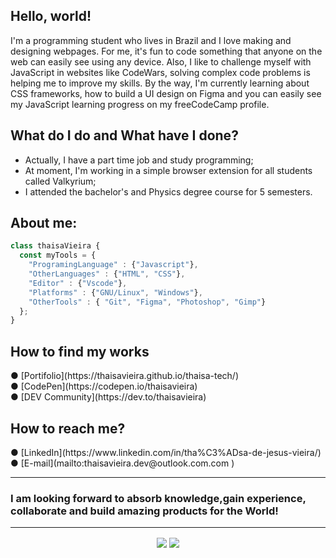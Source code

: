  <h2> Hello, world! </h2>


I'm a programming student who lives in Brazil and I love making and designing webpages. For me, it's fun to code something that anyone on the web can easily see using any device. Also, I like to challenge myself with JavaScript in websites like CodeWars, solving complex code problems is helping me to improve my skills. By the way, I'm currently learning about CSS frameworks, how to build a UI design on Figma  and you can easily see my JavaScript learning progress on my freeCodeCamp profile.


<h2> What do I do and What have I done? </h2>
<ul>
 <li>Actually, I have a part time job and study programming;</li>
 <li>At moment, I'm working in a simple browser extension for all students called Valkyrium;</li>
<li>I attended the bachelor's and Physics degree course for 5 semesters.</li>
</ul>

 <h2> About me: </h2>

``` JavaScript
class thaisaVieira {       
  const myTools = {  
    "ProgramingLanguage" : {"Javascript"},
    "OtherLanguages" : {"HTML", "CSS"},
    "Editor" : {"Vscode"},
    "Platforms" : {"GNU/Linux", "Windows"},
    "OtherTools" : { "Git", "Figma", "Photoshop", "Gimp"}
  };
}
```

<h2>How to find my works</h2>
● [Portifolio](https://thaisavieira.github.io/thaisa-tech/) <br>
● [CodePen](https://codepen.io/thaisavieira) <br>
● [DEV Community](https://dev.to/thaisavieira) <br>

<h2>How to reach me?</h2>
 ● [LinkedIn](https://www.linkedin.com/in/tha%C3%ADsa-de-jesus-vieira/) <br>
 ● [E-mail](mailto:thaisavieira.dev@outlook.com.com	) <br>

<hr>
<h3> I am looking forward to absorb knowledge,gain experience, collaborate and build amazing products for the World!</h3>
<hr>

<div>
 <center>
  <img align="center" src="https://github-readme-stats.vercel.app/api?username=thaisavieira&theme=bear" /> 
  <img align="center" src="https://github-readme-stats.vercel.app/api/top-langs/?username=thaisavieira&layout=compact&theme=bear" />
 </center>
</div>
